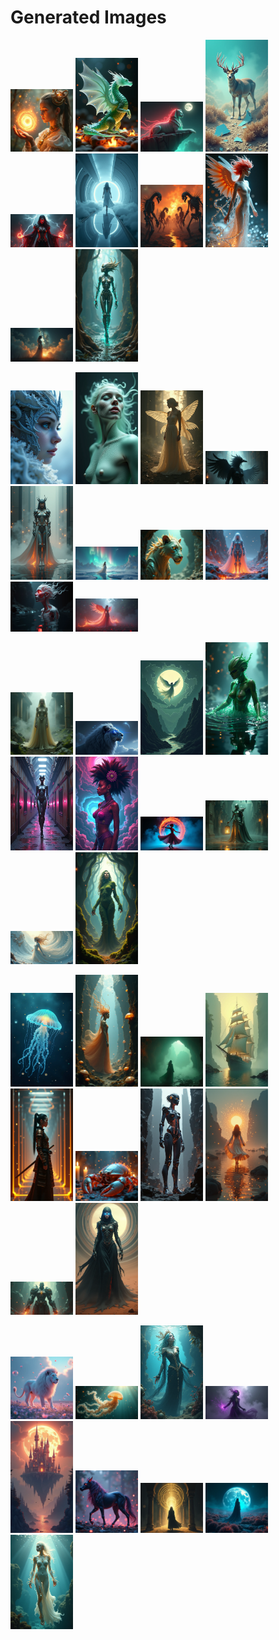 # Generated Images



<img src="2025_07_08_01.png" width="100"/> <img src="2025_07_08_02.png" width="100"/> <img src="2025_07_08_03.png" width="100"/> <img src="2025_07_08_04.png" width="100"/> <img src="2025_07_08_05.png" width="100"/> <img src="2025_07_08_06.png" width="100"/> <img src="2025_07_08_07.png" width="100"/> <img src="2025_07_08_08.png" width="100"/> <img src="2025_07_08_09.png" width="100"/> <img src="2025_07_08_10.png" width="100"/>

<img src="2025_07_08_11.png" width="100"/> <img src="2025_07_08_12.png" width="100"/> <img src="2025_07_08_13.png" width="100"/> <img src="2025_07_08_14.png" width="100"/> <img src="2025_07_08_15.png" width="100"/> <img src="2025_07_08_16.png" width="100"/> <img src="2025_07_08_17.png" width="100"/> <img src="2025_07_08_18.png" width="100"/> <img src="2025_07_08_19.png" width="100"/> <img src="2025_07_08_20.png" width="100"/>

<img src="2025_07_08_21.png" width="100"/> <img src="2025_07_08_22.png" width="100"/> <img src="2025_07_08_23.png" width="100"/> <img src="2025_07_08_24.png" width="100"/> <img src="2025_07_08_25.png" width="100"/> <img src="2025_07_08_26.png" width="100"/> <img src="2025_07_08_27.png" width="100"/> <img src="2025_07_08_28.png" width="100"/> <img src="2025_07_08_29.png" width="100"/> <img src="2025_07_08_30.png" width="100"/>

<img src="2025_07_08_31.png" width="100"/> <img src="2025_07_08_32.png" width="100"/> <img src="2025_07_08_33.png" width="100"/> <img src="2025_07_08_34.png" width="100"/> <img src="2025_07_08_35.png" width="100"/> <img src="2025_07_08_36.png" width="100"/> <img src="2025_07_08_37.png" width="100"/> <img src="2025_07_08_38.png" width="100"/> <img src="2025_07_08_39.png" width="100"/> <img src="2025_07_08_40.png" width="100"/>

<img src="2025_07_08_41.png" width="100"/> <img src="2025_07_08_42.png" width="100"/> <img src="2025_07_08_43.png" width="100"/> <img src="2025_07_08_44.png" width="100"/> <img src="2025_07_08_45.png" width="100"/> <img src="2025_07_08_46.png" width="100"/> <img src="2025_07_08_47.png" width="100"/> <img src="2025_07_08_48.png" width="100"/> <img src="2025_07_08_49.png" width="100"/>